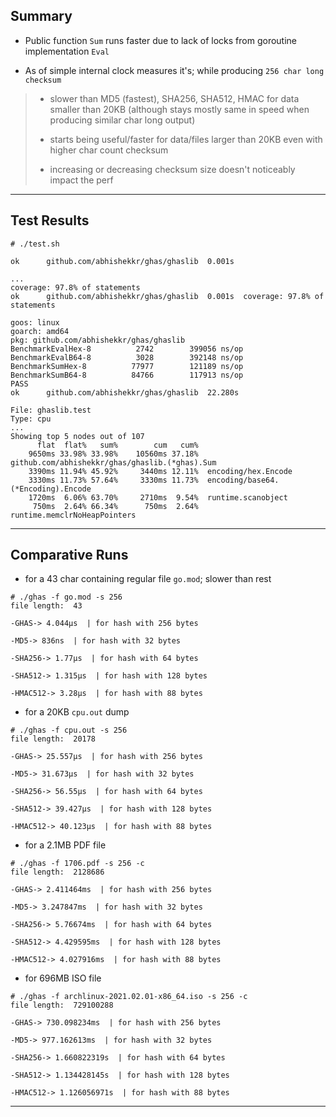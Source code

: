 
## Summary

* Public function `Sum` runs faster due to lack of locks from goroutine implementation `Eval`

* As of simple internal clock measures it's; while producing `256 char long checksum`

> * slower than MD5 (fastest), SHA256, SHA512, HMAC for data smaller than 20KB (although stays mostly same in speed when producing similar char long output)
>
> * starts being useful/faster for data/files larger than 20KB even with higher char count checksum
>
> * increasing or decreasing checksum size doesn't noticeably impact the perf

---

## Test Results

```
# ./test.sh

ok  	github.com/abhishekkr/ghas/ghaslib	0.001s

...
coverage: 97.8% of statements
ok  	github.com/abhishekkr/ghas/ghaslib	0.001s	coverage: 97.8% of statements

goos: linux
goarch: amd64
pkg: github.com/abhishekkr/ghas/ghaslib
BenchmarkEvalHex-8   	    2742	    399056 ns/op
BenchmarkEvalB64-8   	    3028	    392148 ns/op
BenchmarkSumHex-8    	   77977	    121189 ns/op
BenchmarkSumB64-8    	   84766	    117913 ns/op
PASS
ok  	github.com/abhishekkr/ghas/ghaslib	22.280s

File: ghaslib.test
Type: cpu
...
Showing top 5 nodes out of 107
      flat  flat%   sum%        cum   cum%
    9650ms 33.98% 33.98%    10560ms 37.18%  github.com/abhishekkr/ghas/ghaslib.(*ghas).Sum
    3390ms 11.94% 45.92%     3440ms 12.11%  encoding/hex.Encode
    3330ms 11.73% 57.64%     3330ms 11.73%  encoding/base64.(*Encoding).Encode
    1720ms  6.06% 63.70%     2710ms  9.54%  runtime.scanobject
     750ms  2.64% 66.34%      750ms  2.64%  runtime.memclrNoHeapPointers
```

---

## Comparative Runs

* for a 43 char containing regular file `go.mod`; slower than rest

```
# ./ghas -f go.mod -s 256
file length:  43

-GHAS-> 4.044µs  | for hash with 256 bytes

-MD5-> 836ns  | for hash with 32 bytes

-SHA256-> 1.77µs  | for hash with 64 bytes

-SHA512-> 1.315µs  | for hash with 128 bytes

-HMAC512-> 3.28µs  | for hash with 88 bytes
```

* for a 20KB `cpu.out` dump

```
# ./ghas -f cpu.out -s 256
file length:  20178

-GHAS-> 25.557µs  | for hash with 256 bytes

-MD5-> 31.673µs  | for hash with 32 bytes

-SHA256-> 56.55µs  | for hash with 64 bytes

-SHA512-> 39.427µs  | for hash with 128 bytes

-HMAC512-> 40.123µs  | for hash with 88 bytes
```


* for a 2.1MB PDF file

```
# ./ghas -f 1706.pdf -s 256 -c
file length:  2128686

-GHAS-> 2.411464ms  | for hash with 256 bytes

-MD5-> 3.247847ms  | for hash with 32 bytes

-SHA256-> 5.76674ms  | for hash with 64 bytes

-SHA512-> 4.429595ms  | for hash with 128 bytes

-HMAC512-> 4.027916ms  | for hash with 88 bytes
```

* for 696MB ISO file

```
# ./ghas -f archlinux-2021.02.01-x86_64.iso -s 256 -c
file length:  729100288

-GHAS-> 730.098234ms  | for hash with 256 bytes

-MD5-> 977.162613ms  | for hash with 32 bytes

-SHA256-> 1.660822319s  | for hash with 64 bytes

-SHA512-> 1.134428145s  | for hash with 128 bytes

-HMAC512-> 1.126056971s  | for hash with 88 bytes
```

---
